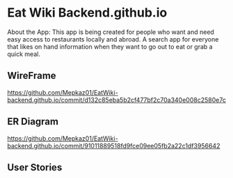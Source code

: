 # Eat Wiki Backend.github.io

About the App: This app is being created for people who want and need easy access to restaurants locally and abroad. A search app for everyone that likes on hand information when they want to go out to eat or grab a quick meal. 

## WireFrame

https://github.com/Mepkaz01/EatWiki-backend.github.io/commit/d132c85eba5b2cf477bf2c70a340e008c2580e7c

## ER Diagram

https://github.com/Mepkaz01/EatWiki-backend.github.io/commit/91011889518fd9fce09ee05fb2a22c1df3956642

## User Stories

